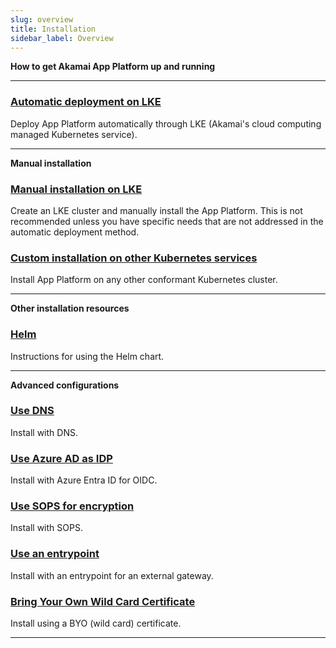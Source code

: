```yaml
---
slug: overview
title: Installation
sidebar_label: Overview
---
```


**How to get Akamai App Platform up and running**

---

### [Automatic deployment on LKE](akamai-connected-cloud.md)

Deploy App Platform automatically through LKE (Akamai's cloud computing managed Kubernetes service).

---

**Manual installation**

### [Manual installation on LKE](linode.md)

Create an LKE cluster and manually install the App Platform. This is not recommended unless you have specific needs that are not addressed in the automatic deployment method.

### [Custom installation on other Kubernetes services](custom.md)

Install App Platform on any other conformant Kubernetes cluster.

---

**Other installation resources**

### [Helm](helm.md)

Instructions for using the Helm chart.

---

**Advanced configurations**

### [Use DNS](dns.md)

Install with DNS.

### [Use Azure AD as IDP](oidc.md)

Install with Azure Entra ID for OIDC.

### [Use SOPS for encryption](sops.md)

Install with SOPS.

### [Use an entrypoint](entrypoint.md)

Install with an entrypoint for an external gateway.

### [Bring Your Own Wild Card Certificate](byo-wildcard.md)

Install using a BYO (wild card) certificate.

---
